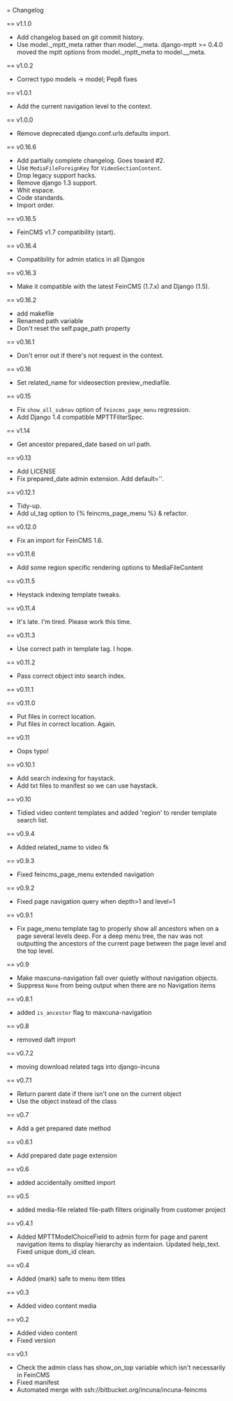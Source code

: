 
= Changelog

== v1.1.0

* Add changelog based on git commit history.
* Use model._mptt_meta rather than model.__meta.
  django-mptt  >= 0.4.0 moved the mptt options from model._mptt_meta
  to model.__meta.

== v1.0.2

* Correct typo models -> model; Pep8 fixes

== v1.0.1

* Add the current navigation level to the context.

== v1.0.0

* Remove deprecated django.conf.urls.defaults import.

== v0.16.6

* Add partially complete changelog. Goes toward #2.
* Use `MediaFileForeignKey` for `VideoSectionContent`.
* Drop legacy support hacks.
* Remove django 1.3 support.
* Whit espace.
* Code standards.
* Import order.

== v0.16.5

* FeinCMS v1.7 compatibility (start).

== v0.16.4

* Compatibility for admin statics in all Djangos

== v0.16.3

* Make it compatible with the latest FeinCMS (1.7.x) and Django (1.5).

== v0.16.2

* add makefile
* Renamed path variable
* Don't reset the self.page_path property

== v0.16.1

* Don't error out if there's not request in the context.

== v0.16

* Set related_name for videosection preview_mediafile.

== v0.15

* Fix `show_all_subnav` option of `feincms_page_menu` regression.
* Add Django 1.4 compatible MPTTFilterSpec.

== v1.14

* Get ancestor prepared_date based on url path.

== v0.13

* Add LICENSE
* Fix prepared_date admin extension. Add default=''.

== v0.12.1

* Tidy-up.
* Add ul_tag option to {% feincms_page_menu %} & refactor.

== v0.12.0

* Fix an import for FeinCMS 1.6.

== v0.11.6

* Add some region specific rendering options to MediaFileContent

== v0.11.5

* Heystack indexing template tweaks.

== v0.11.4

* It's late. I'm tired. Please work this time.

== v0.11.3

* Use correct path in template tag. I hope.

== v0.11.2

* Pass correct object into search index.

== v0.11.1


== v0.11.0

* Put files in correct location.
* Put files in correct location. Again.

== v0.11

* Oops typo!

== v0.10.1

* Add search indexing for haystack.
* Add txt files to manifest so we can use haystack.

== v0.10

* Tidied video content templates and added 'region' to render template search list.

== v0.9.4

* Added related_name to video fk

== v0.9.3

* Fixed feincms_page_menu extended navigation

== v0.9.2

* Fixed page navigation query when depth>1 and level=1

== v0.9.1

* Fix page_menu template tag to properly show all ancestors when on a page several levels deep. For a deep menu tree, the nav was not outputting the ancestors of the current page between the page level and the top level.

== v0.9

* Make maxcuna-navigation fall over quietly without navigation objects.
* Suppress `None` from being output when there are no Navigation items

== v0.8.1

* added `is_ancestor` flag to maxcuna-navigation

== v0.8

* removed daft import

== v0.7.2

* moving download related tags into django-incuna

== v0.7.1

* Return parent date if there isn't one on the current object
* Use the object instead of the class

== v0.7

* Add a get prepared date method

== v0.6.1

* Add prepared date page extension

== v0.6

* added accidentally omitted import

== v0.5

* added media-file related file-path filters originally from customer project

== v0.4.1

* Added MPTTModelChoiceField to admin form for page and parent navigation items to display hierarchy as indentaion. Updated help_text. Fixed unique dom_id clean.

== v0.4

* Added (mark) safe to menu item titles

== v0.3

* Added video content media

== v0.2

* Added video content
* Fixed version

== v0.1

* Check the admin class has show_on_top variable which isn't necessarily in FeinCMS
* Fixed manifest
* Automated merge with ssh://bitbucket.org/incuna/incuna-feincms
